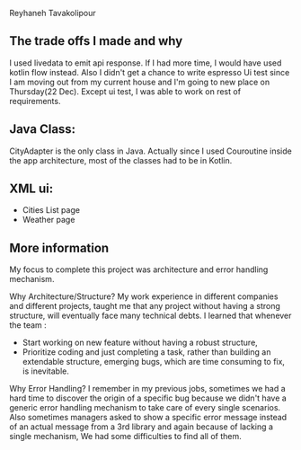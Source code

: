 Reyhaneh Tavakolipour


## The trade offs I made and why
I used livedata to emit api response. If I had more time, I would have used kotlin flow instead.
Also I didn't get a chance to write espresso Ui test since I am moving out from my current house and I'm going to new place on Thursday(22 Dec). Except ui test, I was able to work on rest of requirements. 

## Java Class:
CityAdapter is the only class in Java. Actually since I used Couroutine inside the app architecture, most of the classes had to be in Kotlin. 

## XML ui:
- Cities List page
- Weather page


## More information
My focus to complete this project was architecture and error handling mechanism.

Why Architecture/Structure?
My work experience in different companies and different projects, taught me that any project without having a strong
structure, will eventually face many technical debts.
I learned that whenever the team :
- Start working on new feature without having a robust structure,
- Prioritize coding and just completing a task, rather than building an extendable structure,
  emerging bugs, which are time consuming to fix, is inevitable.


Why Error Handling?
I remember in my previous jobs, sometimes we had a hard time to discover the origin of a specific bug
because we didn't have a generic error handling mechanism to take care of every single scenarios.
Also sometimes managers asked to show a specific error message instead of an actual message from a 3rd library and
again because of lacking a single mechanism, We had some difficulties to find all of them.
